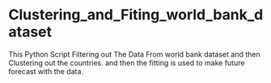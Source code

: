 # Clustering_and_Fiting_world_bank_dataset
This Python Script Filtering out The Data From world bank dataset and then Clustering out the countries. and then the fitting is used to make future forecast with the data.

